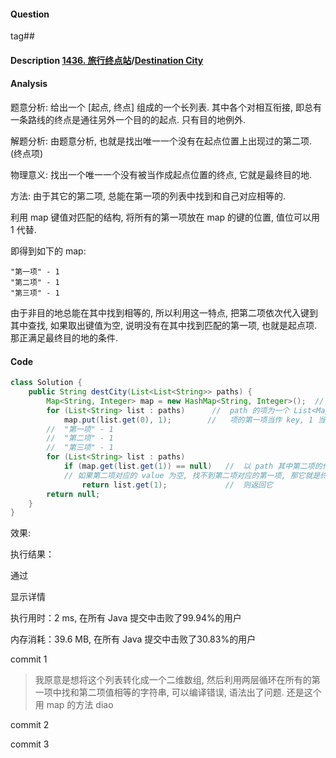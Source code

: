 #### Question

tag##



#### Description [1436. 旅行终点站](https://leetcode-cn.com/problems/destination-city/)/[Destination City](https://leetcode-cn.com/problems/destination-city/)



#### Analysis

题意分析: 给出一个 [起点, 终点] 组成的一个长列表. 其中各个对相互衔接, 即总有一条路线的终点是通往另外一个目的的起点. 只有目的地例外.

解题分析: 由题意分析, 也就是找出唯一一个没有在起点位置上出现过的第二项. (终点项)

物理意义: 找出一个唯一一个没有被当作成起点位置的终点, 它就是最终目的地.

方法: 由于其它的第二项, 总能在第一项的列表中找到和自己对应相等的. 

利用 map 键值对匹配的结构, 将所有的第一项放在 map 的键的位置, 值位可以用 1 代替.

即得到如下的 map:

```
"第一项" - 1
"第二项" - 1
"第三项" - 1
```

由于非目的地总能在其中找到相等的, 所以利用这一特点, 把第二项依次代入键到其中查找, 如果取出键值为空, 说明没有在其中找到匹配的第一项, 也就是起点项. 那正满足最终目的地的条件.





#### Code

```java
class Solution {
    public String destCity(List<List<String>> paths) {
        Map<String, Integer> map = new HashMap<String, Integer>();  // <String, Integer>
        for (List<String> list : paths)      //  path 的项为一个 List<Map>
            map.put(list.get(0), 1);        //   项的第一项当作 key, 1 当作 value
        //  "第一项" - 1
        //  "第二项" - 1
        //  "第三项" - 1
        for (List<String> list : paths)
            if (map.get(list.get(1)) == null)   //  以 path 其中第二项的作为 key 去 由第一项组成的 map 里面取
            // 如果第二项对应的 value 为空, 找不到第二项对应的第一项, 那它就是终点了
                return list.get(1);             //  则返回它
        return null;
    }
}
```

效果:

执行结果：

通过

显示详情

执行用时：2 ms, 在所有 Java 提交中击败了99.94%的用户

内存消耗：39.6 MB, 在所有 Java 提交中击败了30.83%的用户





commit 1

> 我原意是想将这个列表转化成一个二维数组, 然后利用两层循环在所有的第一项中找和第二项值相等的字符串, 可以编译错误, 语法出了问题. 还是这个用 map 的方法 diao

commit 2

commit 3





